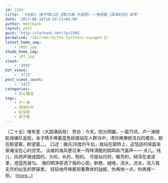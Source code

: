 ```yaml
---
id: 2384
title: '《长航》（金子晴口述 @第25章-大结局）——电视剧《深海利剑》续写'
date: '2017-08-19T10:59:53+00:00'
author: Westbank
layout: post
guid: 'http://farbank.net/?p=2384'
permalink: /2017/08/19/the-farthest-voyage4-2/
latest_home_img:
    - s005.jpg
thumb_home_img:
    - j01.jpg
views:
    - '4995'
bot_views:
    - '3715'
post_views_count:
    - '1421'
categories:
    - 文心雕龙
tags:
    - 卢一涛
    - 深海利剑
    - 赵宝刚
    - 金子晴
---
```


（二十五）唯有爱（大圆满结局） 旁白：今天，阳光明媚，一碧万顷。卢一涛随航母编队返航，金子晴手捧着蓝色妖姬站在人群当中，清风微拂她洁白的裙衣，她在盼望着，盼望着。。。 口述：摄氏26度的午后，我站在廊桥上，这恬适的喧嚣渐渐淹没在心的空灵。 淡咸的海风卷过来一阵阵清脆的鸥鸣和汽笛声—— 点儿，线儿，风把声铸成圆的，方的，长的，短的。 尽是灿烂的，敞亮的，倾泻在波涟里，澄蓝而凝匀。 海的明净穿透了我的心田，鲜艳，缱绻，流水，流水，流入我无尽的似生的梦寐里。 轻轻地呼唤那将要靠岸的战舰，你再快一点，你再慢一些。 [<span aria-label="Continue reading 《长航》（金子晴口述 @第25章-大结局）——电视剧《深海利剑》续写">(more…)</span>](http://farbank.net/2017/08/19/the-farthest-voyage4-2/#more-2384)